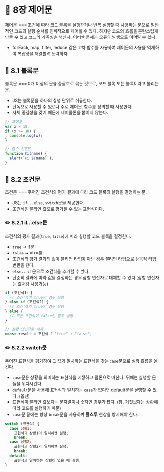 # 📕 8장 제어문

제어문 === 조건에 따라 코드 블록을 실행하거나 반복 실행할 때 사용하는 문으로 일반적인 코드의 실행 순서를 인위적으로 제어할 수 있다. 하지만 코드의 흐름을 혼란스럽게 만들 수 있고 코드의 가독성을 해친다. 이러한 문제는 오류의 발생으로 이어질 수 있다.

- forEach, map, filter, reduce 같은 고차 함수를 사용하여 제어문의 사용을 억제하여 복잡성을 해결할려 노력하자.

## 📝 8.1 블록문

블록문 === 0개 이상의 문을 중괄호로 묶은 것으로, 코드 블록 또는 불록이라고 불리는 문.

- JS는 블록문을 하나의 실행 단위로 취급한다.
- 단독으로 사용할 수 있으나 주로 제어문, 함수를 정의할 때 사용한다.
- 자체 종결성을 갖기 때문에 세미콜론을 붙이지 않는다.

```js
// 제어문
var x = 10;
if (x >= 10) {
  console.log(x);
}

// 함수 선언문
function hi(name) {
  alert(`Hi ${name}`);
}
```

## 📝 8.2 조건문

조건문 === 주어진 조건식의 평가 결과에 따라 코드 블록의 실행을 결정하는 문.

- JS는 `if...else`, `switch`문을 제공한다.
- 조건식은 불리언 값으로 평가될 수 있는 표현식이다.

### ✏️ 8.2.1 if...else문

조건식의 평가 결과(`true`, `false`)에 따라 실행할 코드 블록을 결정한다.

- `true` -> if문
- `false` -> else문
- 조건식의 평가 결과의 값이 불리언 타입이 아닌 경우 불리언 타입으로 암묵적 타입 변환을 한다.
- `else...if`문으로 조건식을 추가할 수 있다.
- 단순히 결과에 따라 값을 결정하는 경우 삼항 연산자로 대체할 수 있다.(삼항 연산자는 값처럼 사용가능)

```js
if (조건식1) {
  // 조건식1이 true인 경우 실행
} else if (조건식2) {
  // 조건식2가 true인 경우 실행
} else {
  // 모든 조건식이 false인 경우 실행
}

// 삼항 연산자로 대체
const result = 조건식 ? "true" : "false";
```

### ✏️ 8.2.2 switch문

주어진 표현식을 평가하여 그 값과 일치하는 표현식을 갖는 `case`문으로 실행 흐름을 옮긴다.

- `case`문은 상황을 의미하는 표현식을 지정하고 콜론으로 마친다. 뒤에는 실행할 문들을 위치시킨다.
- `default`문을 사용해 표현식과 일치하는 `case`가 없다면 default문을 실행할 수 있다. (옵션)
- 표현식이 불리언 값보다는 문자열이나 숫자인 경우가 많다. (참, 거짓보다는 상황에 따라 코드를 실행하기 때문)
- `case`문 끝에는 항상 `break`문을 사용하여 **폴스루** 현상을 방지해야 한다.

```js
switch (표현식) {
  case 상황1:
    표현식과 상황1이 일치하면 실행;
    break;
  case 상황2:
    표현식과 상황2가 일치하면 실행;
    break;
  default:
    표현식과 일치하는 상황이 없을 때 실행;
}
```
